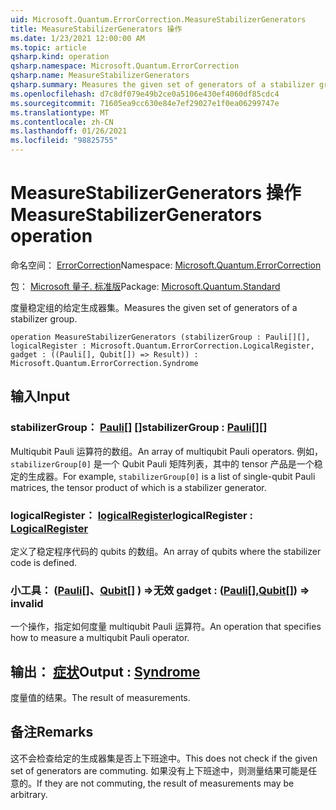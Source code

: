 ```yaml
---
uid: Microsoft.Quantum.ErrorCorrection.MeasureStabilizerGenerators
title: MeasureStabilizerGenerators 操作
ms.date: 1/23/2021 12:00:00 AM
ms.topic: article
qsharp.kind: operation
qsharp.namespace: Microsoft.Quantum.ErrorCorrection
qsharp.name: MeasureStabilizerGenerators
qsharp.summary: Measures the given set of generators of a stabilizer group.
ms.openlocfilehash: d7c8df079e49b2ce0a5106e430ef4060df85cdc4
ms.sourcegitcommit: 71605ea9cc630e84e7ef29027e1f0ea06299747e
ms.translationtype: MT
ms.contentlocale: zh-CN
ms.lasthandoff: 01/26/2021
ms.locfileid: "98825755"
---
```

# <a name="measurestabilizergenerators-operation"></a><span data-ttu-id="31b50-102">MeasureStabilizerGenerators 操作</span><span class="sxs-lookup"><span data-stu-id="31b50-102">MeasureStabilizerGenerators operation</span></span>

<span data-ttu-id="31b50-103">命名空间： [ErrorCorrection](xref:Microsoft.Quantum.ErrorCorrection)</span><span class="sxs-lookup"><span data-stu-id="31b50-103">Namespace: [Microsoft.Quantum.ErrorCorrection](xref:Microsoft.Quantum.ErrorCorrection)</span></span>

<span data-ttu-id="31b50-104">包： [Microsoft 量子. 标准版](https://nuget.org/packages/Microsoft.Quantum.Standard)</span><span class="sxs-lookup"><span data-stu-id="31b50-104">Package: [Microsoft.Quantum.Standard](https://nuget.org/packages/Microsoft.Quantum.Standard)</span></span>


<span data-ttu-id="31b50-105">度量稳定组的给定生成器集。</span><span class="sxs-lookup"><span data-stu-id="31b50-105">Measures the given set of generators of a stabilizer group.</span></span>

```qsharp
operation MeasureStabilizerGenerators (stabilizerGroup : Pauli[][], logicalRegister : Microsoft.Quantum.ErrorCorrection.LogicalRegister, gadget : ((Pauli[], Qubit[]) => Result)) : Microsoft.Quantum.ErrorCorrection.Syndrome
```


## <a name="input"></a><span data-ttu-id="31b50-106">输入</span><span class="sxs-lookup"><span data-stu-id="31b50-106">Input</span></span>

### <a name="stabilizergroup--pauli"></a><span data-ttu-id="31b50-107">stabilizerGroup： [Pauli](xref:microsoft.quantum.lang-ref.pauli)[] []</span><span class="sxs-lookup"><span data-stu-id="31b50-107">stabilizerGroup : [Pauli](xref:microsoft.quantum.lang-ref.pauli)[][]</span></span>

<span data-ttu-id="31b50-108">Multiqubit Pauli 运算符的数组。</span><span class="sxs-lookup"><span data-stu-id="31b50-108">An array of multiqubit Pauli operators.</span></span>
<span data-ttu-id="31b50-109">例如， `stabilizerGroup[0]` 是一个 Qubit Pauli 矩阵列表，其中的 tensor 产品是一个稳定的生成器。</span><span class="sxs-lookup"><span data-stu-id="31b50-109">For example, `stabilizerGroup[0]` is a list of single-qubit Pauli matrices, the tensor product of which is a stabilizer generator.</span></span>


### <a name="logicalregister--logicalregister"></a><span data-ttu-id="31b50-110">logicalRegister： [logicalRegister](xref:Microsoft.Quantum.ErrorCorrection.LogicalRegister)</span><span class="sxs-lookup"><span data-stu-id="31b50-110">logicalRegister : [LogicalRegister](xref:Microsoft.Quantum.ErrorCorrection.LogicalRegister)</span></span>

<span data-ttu-id="31b50-111">定义了稳定程序代码的 qubits 的数组。</span><span class="sxs-lookup"><span data-stu-id="31b50-111">An array of qubits where the stabilizer code is defined.</span></span>


### <a name="gadget--pauliqubit--__invalidresult__"></a><span data-ttu-id="31b50-112">小工具： ([Pauli](xref:microsoft.quantum.lang-ref.pauli)[]、[Qubit](xref:microsoft.quantum.lang-ref.qubit)[] ) =>__无效 <Result>__</span><span class="sxs-lookup"><span data-stu-id="31b50-112">gadget : ([Pauli](xref:microsoft.quantum.lang-ref.pauli)[],[Qubit](xref:microsoft.quantum.lang-ref.qubit)[]) => __invalid<Result>__</span></span> 

<span data-ttu-id="31b50-113">一个操作，指定如何度量 multiqubit Pauli 运算符。</span><span class="sxs-lookup"><span data-stu-id="31b50-113">An operation that specifies how to measure a multiqubit Pauli operator.</span></span>



## <a name="output--syndrome"></a><span data-ttu-id="31b50-114">输出： [症状](xref:Microsoft.Quantum.ErrorCorrection.Syndrome)</span><span class="sxs-lookup"><span data-stu-id="31b50-114">Output : [Syndrome](xref:Microsoft.Quantum.ErrorCorrection.Syndrome)</span></span>

<span data-ttu-id="31b50-115">度量值的结果。</span><span class="sxs-lookup"><span data-stu-id="31b50-115">The result of measurements.</span></span>

## <a name="remarks"></a><span data-ttu-id="31b50-116">备注</span><span class="sxs-lookup"><span data-stu-id="31b50-116">Remarks</span></span>

<span data-ttu-id="31b50-117">这不会检查给定的生成器集是否上下班途中。</span><span class="sxs-lookup"><span data-stu-id="31b50-117">This does not check if the given set of generators are commuting.</span></span>
<span data-ttu-id="31b50-118">如果没有上下班途中，则测量结果可能是任意的。</span><span class="sxs-lookup"><span data-stu-id="31b50-118">If they are not commuting, the result of measurements may be arbitrary.</span></span>